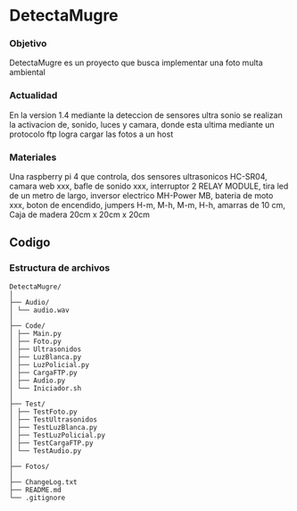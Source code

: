 # DetectaMugre

### Objetivo
DetectaMugre es un proyecto que busca implementar una foto multa ambiental 

### Actualidad
En la version 1.4 mediante la deteccion de sensores ultra sonio se realizan la activacion de, sonido, luces y camara, donde esta ultima mediante un protocolo ftp logra cargar las fotos a un host

### Materiales
Una raspberry pi 4 que controla, dos sensores ultrasonicos HC-SR04, camara web xxx, bafle de sonido xxx, interruptor 2 RELAY MODULE, tira led de un metro de largo, inversor electrico MH-Power MB, bateria de moto xxx, boton de encendido, jumpers H-m, M-h, M-m, H-h, amarras de 10 cm, Caja de madera 20cm x 20cm x 20cm

## Codigo

### Estructura de archivos
```
DetectaMugre/
│
├── Audio/
│ └── audio.wav
│ 
├── Code/
│ ├── Main.py
│ ├── Foto.py
│ ├── Ultrasonidos
│ ├── LuzBlanca.py
│ ├── LuzPolicial.py
│ ├── CargaFTP.py
│ ├── Audio.py
│ └── Iniciador.sh
│
├── Test/
│ ├── TestFoto.py
│ ├── TestUltrasonidos
│ ├── TestLuzBlanca.py
│ ├── TestLuzPolicial.py
│ ├── TestCargaFTP.py
│ └── TestAudio.py
│
├── Fotos/
│
├── ChangeLog.txt
├── README.md
└── .gitignore
```
   
